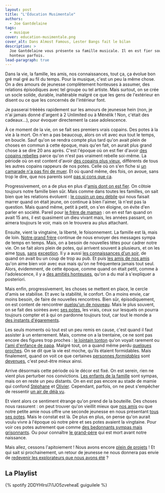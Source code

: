 ```yaml
---
layout: post
title: "L'Éducation Musimentale"
authors:
  - Joe Gantdelaine
tags:
  - musique
cover: education-musimentale.png
cover_alt: Dans Almost Famous, Lester Bangs fait le bilan
description: >
  Joe Gantdelaine vous présente sa famille musicale. Il en est fier souvent et
  honteux parfois.
lead-paragraph: true
---
```


Dans la vie, la famille, les amis, nos connaissances, tout ça, ça évolue bon gré
mal gré au fil du temps. Pour la musique, c'est un peu la même chose. On a des
amours de jeunesse complètement honteuses à assumer, des relations épisodiques
avec tel groupe ou tel artiste. Mais surtout, on se crée un socle solide,
durable, inaltérable malgré ce que les gens de l'extérieur en disent ou ce que
les concernés de l'intérieur font.

Je passerai trèèèès rapidement sur les amours de jeunesse hein (non, je n'ai
jamais donné d'argent à 2 Unlimited ou à Ménélik ! Non, c'était des cadeaux…),
pour évoquer directement la case adolescence.

À ce moment de la vie, on se fait ses premiers vrais copains. Des potes à la vie
à la mort. On n'en a pas beaucoup, alors on vit avec eux tout le temps, en
boucle. Sauf qu'on se rendra compte plus tard qu'on avait plein de choses en
commun à cette époque, mais qu'en fait, on aurait plus grand chose à se dire 20
ans après. C'est l'époque où on est fier d'avoir [des copains rebelles][nofx]
parce qu'on n'est pas vraiment rebelle soi-même. La période où on est content
d'avoir [des copains plus vieux][kent], différents de tous les autres copains
rappeurs de nos potes. Celle où on s'en fiche si [un camarade n'a pas fini de
muer][smashing-pumpkins]. Et où quand même, des fois, on avoue, sans trop le
dire, que nos parents sont [pas si cons que ça][souchon].

Progressivement, on a de plus en plus d'[amis dont on est fier][grandaddy]. On
côtoie toujours notre famille bien sûr. Mais comme dans toutes les familles, on
sait bien que les relations évoluent : [le cousin un peu débile][oasis] qui nous
faisait marrer quand on était jeune, on continue à bien l'aimer, là n'est pas la
question. Mais quand même, petit à petit, on s'en éloigne, on évite d'en parler
en société. Pareil pour [le frère de maman][renaud] : on en est fan quand on
avait 15 ans, il est quasiment un dieu vivant mais, les années passant, on
aimera toujours le voir, mais on le trouvera au plus attachant.

Ensuite, vient la vingtaine, la liberté, le foisonnement. La famille est là,
mais de loin. [Notre grand frère][biolay] continue de nous envoyer des messages
sympa de temps en temps. Mais, on a besoin de nouvelles têtes pour cadrer notre
vie. On se fait alors plein de potes, qui arrivent souvent à plusieurs, et on
les aime [tous][the-coral], [sans][libertines] [exception][arcade-fire]. Il y a
aussi [les connaissances d'un soir][starsailor], de quand on avait bu un coup de
trop au pub. Et puis [les amis de nos amis][white-stripes] qu'on aime bien voir
avec eux mais qu'on ne fréquentera jamais tout seul. Alors, évidemment, de cette
époque, comme quand on était petit, comme à l'adolescence, il y a [des amitiés
honteuses][m], qu'on a du mal à s'expliquer a posteriori.

Mais enfin, progressivement, les choses se mettent en place, le cercle d'amis se
stabilise. Et avec la stabilité, le confort. On a moins envie, car moins besoin,
de faire de nouvelles rencontres. Bien sûr, épisodiquement, on est content de
rencontrer [quelqu'un de nouveau][islands]. Mais le plus souvent, on se fait des
soirées avec [ses potes][falkner], les vrais, ceux sur lesquels on pourra
toujours compter et à qui on pardonne toujours tout, car tout le monde a [des
instants d'égarements][eels].

Les seuls moments où tout est un peu remis en cause, c'est quand il faut
assister à un enterrement. Mais, comme on a la trentaine, ce ne sont pas encore
des figures trop proches : [le lointain tonton][bashung] qu'on voyait rarement
ou [l'ami d'enfance de papa][lou-reed]. Malgré tout, on a quand même perdu
[quelques proches][elliott-smith]. On se dit que la vie est moche, qu'ils
étaient formidables. Mais finalement, quand on voit ce que certaines [personnes
_formidables_][kings-of-leon-1] sont [devenues][kings-of-leon-2], c'est
peut-être mieux ainsi.

Arrive désormais cette période où le décor est fixé. On est serein, rien ne
vient plus perturber nos convictions. [Les enfants de la
famille][fresh-and-onlys] sont sympas, mais on en reste un peu distants. On en
est pas encore au stade de mamie qui confond [Stéphane][grizzly-bear] et
[Olivier][band-of-horses]. Cependant, parfois, on ne peut s'empêcher de
ressentir [un air de déjà vu][real-estate].

Et vient alors ce sentiment étrange qu'on prend de la bouteille. Des choses nous
rassurent : on peut trouver qu'on vieillit mieux que [nos amis][strokes] ou que
notre petite amie nous offre une seconde jeunesse en nous présentant [tous ses
potes][television-personalities]. Mais le constat est là. De plus en plus, on
pense qu'on aurait voulu vivre à l'époque où notre père et ses potes avaient la
vingtaine. Pour voir ces potes autrement que comme [des bedonnants sympas mais
grisonnants][neil-young]. Ou pour connaître [le grand-père][brassens] qui est
mort avant notre naissance.

Mais allez, cessons l'apitoiement ! Nous avons encore [plein de
projets][thrills] ! Et qui sait si prochainement, un retour de jeunesse ne nous
donnera pas envie de [redevenir les explorateurs que nous avons été][labelpop] ?

## La Playlist

{% spotify 2DDYHlrsl7i1JO5zveheaE guiguilele %}

[nofx]: https://www.youtube.com/watch?v=82xh5tV04qA "Tooltip NOFX"
[kent]: https://www.youtube.com/watch?v=mSu4Ocb8mcA "Tooltip Kent"
[smashing-pumpkins]:
  https://www.youtube.com/watch?v=NOG3eus4ZSo
  "Tooltip The Smashing Pumpkins"
[souchon]: https://www.youtube.com/watch?v=i_wBB3toV-8 "Tooltip Alain Souchon"
[grandaddy]: https://www.youtube.com/watch?v=W5DsI_eCK7Y "Tooltip Grandaddy"
[oasis]: https://www.youtube.com/watch?v=Wm54XyLwBAk "Tooltip Oasis"
[renaud]: https://www.youtube.com/watch?v=aKI-iY2cef0 "Tooltip Renaud"
[biolay]: https://www.youtube.com/watch?v=ZvoqeMnLWdU "Tooltip Benjamin Biolay"
[the-coral]: https://www.youtube.com/watch?v=-Y4wmn-fw-c "Tooltip The Coral"
[libertines]:
  https://www.youtube.com/watch?v=0u_g6zNuP_I
  "Tooltip The Libertines"
[arcade-fire]: https://www.youtube.com/watch?v=C4EmXN9xvdE "Tooltip Arcade Fire"
[starsailor]: https://www.youtube.com/watch?v=XxAq2EmcE6E "Tooltip Starsailor"
[white-stripes]:
  https://www.youtube.com/watch?v=K4dx42YzQCE
  "Tooltip The White Stripes"
[m]: https://www.youtube.com/watch?v=XVW5qA7QLmw "Tooltip M"
[islands]: https://www.youtube.com/watch?v=RpQwZ_gdE1w "Tooltip Islands"
[falkner]: https://www.youtube.com/watch?v=NLJnDU-_FiU "Tooltip Jason Falkner"
[eels]: https://www.youtube.com/watch?v=x36b9iIHPOg "Tooltip eels"
[bashung]: https://www.youtube.com/watch?v=fQ-wVZ7ybNs "Tooltip Alain Bashung"
[lou-reed]: https://www.youtube.com/watch?v=QYEC4TZsy-Y "Tooltip Lou Reed"
[elliott-smith]:
  https://www.youtube.com/watch?v=p4cJv6s_Yjw
  "Tooltip Elliott Smith"
[kings-of-leon-1]:
  https://www.youtube.com/watch?v=8Y30Wii_70c
  "Tooltip Kings of Leon période rock"
[kings-of-leon-2]:
  https://www.youtube.com/watch?v=RVDc6bYy3j4
  "Tooltip Kings of Leon période merde"
[fresh-and-onlys]:
  https://www.youtube.com/watch?v=Q2G4ETZvJjU
  "Tooltip The Fresh & Onlys"
[grizzly-bear]:
  https://www.youtube.com/watch?v=tjecYugTbIQ
  "Tooltip Grizzly Bear"
[band-of-horses]:
  https://www.youtube.com/watch?v=cMFWFhTFohk
  "Tooltip Band of Horses"
[real-estate]: https://www.youtube.com/watch?v=4HWcViTXdYc "Tooltip Real Estate"
[strokes]: https://www.youtube.com/watch?v=dPDfaTzBcb4 "Tooltip The Strokes"
[television-personalities]:
  https://www.youtube.com/watch?v=3m28x6aWfYc
  "Tooltip Television Personalities"
[neil-young]: https://www.youtube.com/watch?v=k0t0EW6z8a0 "Tooltip Neil Young"
[brassens]:
  https://www.youtube.com/watch?v=WJ9ahN4mPHw
  "Tooltip Georges Brassens"
[thrills]: https://www.youtube.com/watch?v=A1fGNCvZL_w "Tooltip The Thrills"
[labelpop]: http://www.francemusique.fr/emission/label-pop "Tooltip Label Pop"
